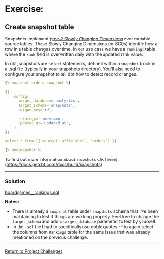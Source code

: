 # Exercise:

## Create snapshot table
Snapshots implement [type-2 Slowly Changing Dimensions](https://en.wikipedia.org/wiki/Slowly_changing_dimension#Type_2:_add_new_row) over mutable source tables. These Slowly Changing Dimensions (or SCDs) identify how a row in a table changes over time. In our use case we have a `rankings` table where the `rank` field is overwritten daily with the updated rank value.

In dbt, snapshots are `select` statements, defined within a `snapshot` block in a .sql file (typically in your snapshots directory). You'll also need to configure your snapshot to tell dbt how to detect record changes.

``` yaml
{% snapshot orders_snapshot %}

{{
    config(
      target_database='analytics',
      target_schema='snapshots',
      unique_key='id',

      strategy='timestamp',
      updated_at='updated_at',
    )
}}

select * from {{ source('jaffle_shop', 'orders') }}

{% endsnapshot %}
```

To find out more information about `snapshots` clik [here].(https://docs.getdbt.com/docs/build/snapshots)

---

### Solution
[boardgames__rankings.sql](./snapshots/boardgames__rankings.sql)

**Notes:** 
- There is already a `snapshot` table under `snapshots` schema that I've been maintaining to test if things are working properly.
Feel free to change the `target_schema` and add a `target_database` parameter to test by yourself.
- In the `.sql` file I had to specifically use doble quotes `""` to again select the columns from `Rankings` table for the same issue that was already mentioned on the [previous challenge](../04_test_document_sources/04_test_document_sources.md#issues-that-may-occur).


---

[Return to Project Challenges](../../README.md#6-project-challenges)